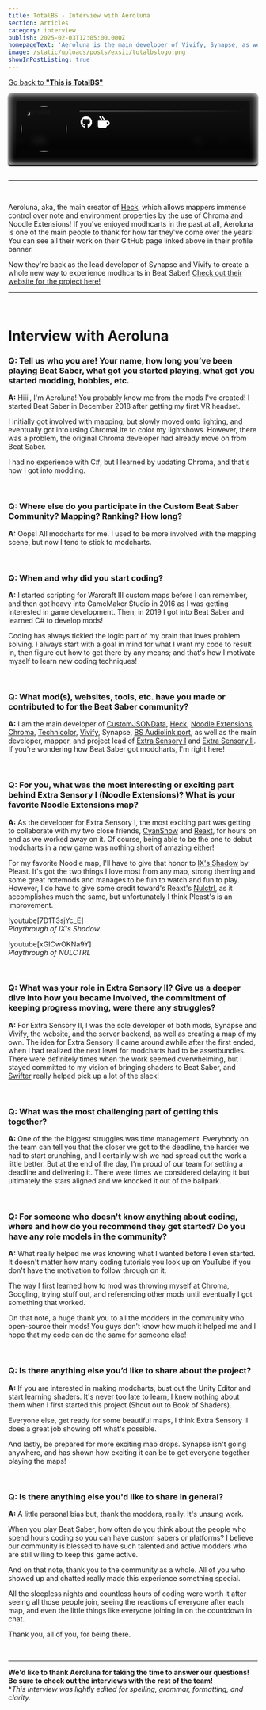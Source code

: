 ```yaml
---
title: TotalBS - Interview with Aeroluna
section: articles
category: interview
publish: 2025-02-03T12:05:00.000Z
homepageText: 'Aeroluna is the main developer of Vivify, Synapse, as well as a host of numerous other modchart mapping tools and mods. They are also one of the project leads for Extra Sensory II. Check out this article to learn more about Aeroluna!'
image: /static/uploads/posts/exsii/totalbslogo.png
showInPostListing: true
---
```


[Go back to **"This is TotalBS"**](/posts/this-is-totalbs)

<div class="profile">
  <div class="video-background">
    <video autoplay muted loop playsinline>
      <source
        src="https://cdn.theczar1994.dev/bsaber/aeroluna-background.webm"
        type="video/webm"
      />
      <source
        src="https://cdn.theczar1994.dev/bsaber/aeroluna-background.mp4"
        type="video/mp4"
      />
    </video>
  </div>
  <div class="image">
    <img class="avatar" id="avatar" alt="avatar" />
  </div>
  <div class="bio">
      <div class="name"><a href="https://beatsaver.com/profile/4284266" id="name"></a></div>
      <div class="status"><p id="roleString" /></div>
  <div class="description" id="description"></div>
  <hr class="break" />
  <div class="socials">
    <a href="https://www.github.com/Aeroluna"><svg xmlns="http://www.w3.org/2000/svg" height="24" width="23.25" viewBox="0 0 496 512"><!--!Font Awesome Free 6.6.0 by @fontawesome - https://fontawesome.com License - https://fontawesome.com/license/free Copyright 2024 Fonticons, Inc.--><path fill="#ffffff" d="M165.9 397.4c0 2-2.3 3.6-5.2 3.6-3.3 .3-5.6-1.3-5.6-3.6 0-2 2.3-3.6 5.2-3.6 3-.3 5.6 1.3 5.6 3.6zm-31.1-4.5c-.7 2 1.3 4.3 4.3 4.9 2.6 1 5.6 0 6.2-2s-1.3-4.3-4.3-5.2c-2.6-.7-5.5 .3-6.2 2.3zm44.2-1.7c-2.9 .7-4.9 2.6-4.6 4.9 .3 2 2.9 3.3 5.9 2.6 2.9-.7 4.9-2.6 4.6-4.6-.3-1.9-3-3.2-5.9-2.9zM244.8 8C106.1 8 0 113.3 0 252c0 110.9 69.8 205.8 169.5 239.2 12.8 2.3 17.3-5.6 17.3-12.1 0-6.2-.3-40.4-.3-61.4 0 0-70 15-84.7-29.8 0 0-11.4-29.1-27.8-36.6 0 0-22.9-15.7 1.6-15.4 0 0 24.9 2 38.6 25.8 21.9 38.6 58.6 27.5 72.9 20.9 2.3-16 8.8-27.1 16-33.7-55.9-6.2-112.3-14.3-112.3-110.5 0-27.5 7.6-41.3 23.6-58.9-2.6-6.5-11.1-33.3 2.6-67.9 20.9-6.5 69 27 69 27 20-5.6 41.5-8.5 62.8-8.5s42.8 2.9 62.8 8.5c0 0 48.1-33.6 69-27 13.7 34.7 5.2 61.4 2.6 67.9 16 17.7 25.8 31.5 25.8 58.9 0 96.5-58.9 104.2-114.8 110.5 9.2 7.9 17 22.9 17 46.4 0 33.7-.3 75.4-.3 83.6 0 6.5 4.6 14.4 17.3 12.1C428.2 457.8 496 362.9 496 252 496 113.3 383.5 8 244.8 8zM97.2 352.9c-1.3 1-1 3.3 .7 5.2 1.6 1.6 3.9 2.3 5.2 1 1.3-1 1-3.3-.7-5.2-1.6-1.6-3.9-2.3-5.2-1zm-10.8-8.1c-.7 1.3 .3 2.9 2.3 3.9 1.6 1 3.6 .7 4.3-.7 .7-1.3-.3-2.9-2.3-3.9-2-.6-3.6-.3-4.3 .7zm32.4 35.6c-1.6 1.3-1 4.3 1.3 6.2 2.3 2.3 5.2 2.6 6.5 1 1.3-1.3 .7-4.3-1.3-6.2-2.2-2.3-5.2-2.6-6.5-1zm-11.4-14.7c-1.6 1-1.6 3.6 0 5.9 1.6 2.3 4.3 3.3 5.6 2.3 1.6-1.3 1.6-3.9 0-6.2-1.4-2.3-4-3.3-5.6-2z"/></svg></a>
    <a href="https://ko-fi.com/aeroluna"><svg xmlns="http://www.w3.org/2000/svg" height="24" width="24" viewBox="0 0 512 512"><!--!Font Awesome Free 6.7.1 by @fontawesome - https://fontawesome.com License - https://fontawesome.com/license/free Copyright 2024 Fonticons, Inc.--><path fill="#ffffff" d="M88 0C74.7 0 64 10.7 64 24c0 38.9 23.4 59.4 39.1 73.1l1.1 1C120.5 112.3 128 119.9 128 136c0 13.3 10.7 24 24 24s24-10.7 24-24c0-38.9-23.4-59.4-39.1-73.1l-1.1-1C119.5 47.7 112 40.1 112 24c0-13.3-10.7-24-24-24zM32 192c-17.7 0-32 14.3-32 32L0 416c0 53 43 96 96 96l192 0c53 0 96-43 96-96l16 0c61.9 0 112-50.1 112-112s-50.1-112-112-112l-48 0L32 192zm352 64l16 0c26.5 0 48 21.5 48 48s-21.5 48-48 48l-16 0 0-96zM224 24c0-13.3-10.7-24-24-24s-24 10.7-24 24c0 38.9 23.4 59.4 39.1 73.1l1.1 1C232.5 112.3 240 119.9 240 136c0 13.3 10.7 24 24 24s24-10.7 24-24c0-38.9-23.4-59.4-39.1-73.1l-1.1-1C231.5 47.7 224 40.1 224 24z"/></svg></a>
    </div>
  </div>
</div>

<br />

<script>
async function fetchUserData() {
  try {
    const response = await fetch('https://api.beatsaver.com/users/id/4284266');
    if (!response.ok) throw new Error('Failed to fetch user data');

    const data = await response.json();

    document.getElementById('avatar').src = data.avatar || '';
    document.getElementById('avatar').alt = data.name || 'User Avatar';
    document.getElementById('name').textContent = data.name || 'Unknown User';
    document.getElementById('description').innerHTML = formatDescription(data.description || '');
    document.getElementById('roleString').textContent = getRoles(data);
    } catch (error) {
    console.error('Error fetching user data:', error);
    document.getElementById('roleString').textContent = 'Error loading roles';
    document.getElementById('description').textContent = 'Unable to load description.';
    }
  }

fetchUserData();
    
function getRoles(user) {
  const roles = [];

  if (user.admin) roles.push('Admin');
  if (user.seniorCurator) {
      roles.push('Senior Curator');
  } else if (user.curator) {
      roles.push('Curator');
  }
  if (user.verifiedMapper) {
      roles.push('Verified Mapper');
  } else if (user.stats?.totalMaps >= 1) {
      roles.push('Mapper');
  }
  return roles.join(', ');
}

function formatDescription(text) {
  return text
    .replace(/\n/g, '<br>') // Convert line breaks to <br>
    .replace(/\*\*(.*?)\*\*/g, '<strong>$1</strong>') // Convert **bold** to <strong> tags
    .replace(/(https?:\/\/[^\s<]+)/g, '<a href="$1" target="_blank" style="color: white;">$1</a>') // Convert URLs to clickable links
    .replace(/(^|\s)@(\w+)/g, '$1<a href="https://beatsaver.com/profile/username/$2" target="_blank">@$2</a>'); // Convert @mentions to profile links
  }
</script>

<style>
  .profile {
    padding: 1rem;
    position: relative;
    display: flex;
    flex-direction: row;
    box-shadow: 0px 3px 3px black;
    overflow: hidden;
    border-radius: 5px;
  }
  .video-background {
    position: absolute;
    top: 0;
    left: 0;
    width: 100%;
    height: 100%;
    z-index: -5;
    filter: brightness(60%) blur(7px);
  }
  video {
    width: 100%;
    height: 100%;
    border-radius: 5px;
    object-fit: cover;
    overflow: hidden;
  }

  .image {
    background-color: #00000080;
    border-radius: 5px 0 0 5px;
  }
  .avatar {
    border-radius: 50%;
    width: 92px;
    height: auto;
    padding: 10px;
  }

  .bio {
    border-radius: 0 5px 5px 0;
    background-color: #00000080;
    padding: 5px 5px 5px 1rem;
    width: 100%;
  }
    @media (max-width: 512px) {
    .image {
      display: none;
    }
    .bio {
      border-radius: 5px;
    }
  }
  .name {
    display: flex;
    flex-direction: row;
    flex-wrap: wrap;
    gap: 0.5rem;
    font-size: 2.5rem;
    font-weight: bold;
    align-items: center;
    a {
      color: white;
    }
  }
  .status p {
    color: #888;
    padding-left: 2px;
    margin-bottom: 2px;
  }
  .description {
    padding-left: 3px;
    margin-bottom: 10px;
    a {
      color: white;
    }
  }
  .break {
    border: none;
    height: 1px;
    margin-bottom: 10px;
    background: linear-gradient(90deg, #999999 0%, rgba(153, 153, 153, 0) 100%);
  }
  .bottom-row {
    display: flex;
    flex-wrap: wrap;
    flex-direction: row;
    justify-content: space-between;
    gap: 0.25rem;
  }
  .socials {
    display: flex;
    flex-direction: row;
    align-items: center;
    gap: 0.75rem;
    padding-left: 2px;
    a {
      transition: transform 0.3s ease;
    }
  }
  .socials a:hover {
    transform: scale(1.2);
  }
  .badges {
    display: flex;
    flex-direction: row;
    flex-wrap: wrap;
    gap: 0.5rem;
    align-items: center;
  }
  .badges a:hover {
    color: white;
  }
  .beasties,
  .bl-ranked,
  .ss-ranked {
    align-items: end;
    display: flex;
    gap: 0.25rem;
    padding: 3px;
    border-width: 1.5px !important;
    border-style: solid !important;
    border-radius: 5px;
  }
  .beasties {
    background-color: #45408875;
    border: #454088;
  }
  .bl-ranked {
    background-color: #cf8afb55;
    border: #cf8afb85;
  }
  .ss-ranked {
    background-color: #ffde1a55;
    border: #ffde1a85;
  }
  .bsmg {
    background-color: #747bff55;
    border: #747bff85;
  }
</style>

<hr />
<br />

Aeroluna, aka, the main creator of [Heck](https://github.com/Aeroluna/Heck), which allows mappers immense control over note and environment properties by the use of Chroma and Noodle Extensions! If you've enjoyed modhcarts in the past at all, Aeroluna is one of the main people to thank for how far they've come over the years! You can see all their work on their GitHub page linked above in their profile banner.

Now they're back as the lead developer of Synapse and Vivify to create a whole new way to experience modhcarts in Beat Saber! [Check out their website for the project here!](https://exsii.totalbs.dev/)

<hr />
<br />

# Interview with Aeroluna

### Q: Tell us who you are! Your name, how long you’ve been playing Beat Saber, what got you started playing, what got you started modding, hobbies, etc.

**A:** Hiiii, I'm Aeroluna! You probably know me from the mods I've created! I started Beat Saber in December 2018 after getting my first VR headset.

I initially got involved with mapping, but slowly moved onto lighting, and eventually got into using ChromaLite to color my lightshows. However, there was a problem, the original Chroma developer had already move on from Beat Saber.

I had no experience with C#, but I learned by updating Chroma, and that's how I got into modding.

<br />

### Q: Where else do you participate in the Custom Beat Saber Community? Mapping? Ranking? How long?

**A:** Oops! All modcharts for me. I used to be more involved with the mapping scene, but now I tend to stick to modcharts.

<br />

### Q: When and why did you start coding?

**A:** I started scripting for Warcraft III custom maps before I can remember, and then got heavy into GameMaker Studio in 2016 as I was getting interested in game development. Then, in 2019 I got into Beat Saber and learned C# to develop mods!

Coding has always tickled the logic part of my brain that loves problem solving. I always start with a goal in mind for what I want my code to result in, then figure out how to get there by any means; and that's how I motivate myself to learn new coding techniques!

<br />

### Q: What mod(s), websites, tools, etc. have you made or contributed to for the Beat Saber community?

**A:** I am the main developer of [CustomJSONData](https://github.com/Aeroluna/CustomJSONData), [Heck](https://github.com/Aeroluna/Heck), [Noodle Extensions](https://github.com/Aeroluna/NoodleExtensions), [Chroma](https://github.com/Aeroluna/Chroma), [Technicolor](https://github.com/Aeroluna/Technicolor), [Vivify](https://github.com/Aeroluna/Vivify), Synapse, [BS Audiolink port](https://github.com/Aeroluna/BSAudioLink), as well as the main developer, mapper, and project lead of [Extra Sensory I](/playlists/extra-sensory-i) and [Extra Sensory II](/playlists/extra-sensory-ii).
If you're wondering how Beat Saber got modcharts, I'm right here!

<br />

### Q: For you, what was the most interesting or exciting part behind Extra Sensory I (Noodle Extensions)? What is your favorite Noodle Extensions map?

**A:** As the developer for Extra Sensory I, the most exciting part was getting to collaborate with my two close friends, [CyanSnow](https://beatsaver.com/profile/4235138) and [Reaxt](https://beatsaver.com/profile/4235136), for hours on end as we worked away on it. Of course, being able to be the one to debut modcharts in a new game was nothing short of amazing either!

For my favorite Noodle map, I'll have to give that honor to [IX's Shadow](https://beatsaver.com/maps/33232) by Pleast. It's got the two things I love most from any map, strong theming and some great notemods and manages to be fun to watch and fun to play. However, I do have to give some credit toward's Reaxt's [Nulctrl](https://beatsaver.com/maps/ed2a), as it accomplishes much the same, but unfortunately I think Pleast's is an improvement.

!youtube[7D1T3sjYc_E]
\
_Playthrough of IX's Shadow_

!youtube[xGICwOKNa9Y]
\
_Playthrough of NULCTRL_

<br />

### Q: What was your role in Extra Sensory II? Give us a deeper dive into how you became involved, the commitment of keeping progress moving, were there any struggles?

**A:** For Extra Sensory II, I was the sole developer of both mods, Synapse and Vivify, the website, and the server backend, as well as creating a map of my own. The idea for Extra Sensory II came around awhile after the first ended, when I had realized the next level for modcharts had to be assetbundles. There were definitely times when the work seemed overwhelming, but I stayed committed to my vision of bringing shaders to Beat Saber, and [Swifter](/posts/totalbs-interview-with-swifter) really helped pick up a lot of the slack!

<br />

### Q: What was the most challenging part of getting this together?

**A:** One of the the biggest struggles was time management. Everybody on the team can tell you that the closer we got to the deadline, the harder we had to start crunching, and I certainly wish we had spread out the work a little better. But at the end of the day, I'm proud of our team for setting a deadline and delivering it. There were times we considered delaying it but ultimately the stars aligned and we knocked it out of the ballpark.

<br />

### Q: For someone who doesn't know anything about coding, where and how do you recommend they get started? Do you have any role models in the community?

**A:** What really helped me was knowing what I wanted before I even started. It doesn't matter how many coding tutorials you look up on YouTube if you don't have the motivation to follow through on it.

The way I first learned how to mod was throwing myself at Chroma, Googling, trying stuff out, and referencing other mods until eventually I got something that worked.

On that note, a huge thank you to all the modders in the community who open-source their mods! You guys don't know how much it helped me and I hope that my code can do the same for someone else!

<br />

### Q: Is there anything else you’d like to share about the project?

**A:** If you are interested in making modcharts, bust out the Unity Editor and start learning shaders. It's never too late to learn, I knew nothing about them when I first started this project (Shout out to Book of Shaders).

Everyone else, get ready for some beautiful maps, I think Extra Sensory II does a great job showing off what's possible.

And lastly, be prepared for more exciting map drops. Synapse isn't going anywhere, and has shown how exciting it can be to get everyone together playing the maps!

<br />

### Q: Is there anything else you'd like to share in general?

**A:** A little personal bias but, thank the modders, really. It's unsung work.

When you play Beat Saber, how often do you think about the people who spend hours coding so you can have custom sabers or platforms? I believe our community is blessed to have such talented and active modders who are still willing to keep this game active.

And on that note, thank you to the community as a whole. All of you who showed up and chatted really made this experience something special.

All the sleepless nights and countless hours of coding were worth it after seeing all those people join, seeing the reactions of everyone after each map, and even the little things like everyone joining in on the countdown in chat.

Thank you, all of you, for being there.

<br />

---

**We'd like to thank Aeroluna for taking the time to answer our questions! Be sure to check out the interviews with the rest of the team!**
\
\*_This interview was lightly edited for spelling, grammar, formatting, and clarity._
